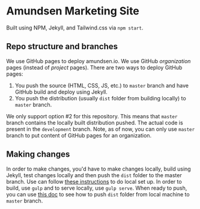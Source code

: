 # Amundsen Marketing Site
Built using NPM, Jekyll, and Tailwind.css via `npm start`.

## Repo structure and branches
We use GitHub pages to deploy amundsen.io. We use GitHub _organization_ pages (instead of _project_ pages). There are two ways to deploy GitHub pages:
1. You push the source (HTML, CSS, JS, etc.) to `master` branch and have GitHub build and deploy using Jekyll.
2. You push the distribution (usually `dist` folder from building locally) to `master` branch.

We only support option #2 for this repository. This means that `master` branch contains the locally built distribution pushed. The actual code is present in the `development` branch. Note, as of now, you can only use `master` branch to put content of GitHub pages for an organization.

## Making changes
In order to make changes, you'd have to make changes locally, build using Jekyll, test changes locally and then push the `dist` folder to the master branch. Use can follow [these instructions](https://docs.github.com/en/enterprise/2.14/user/articles/setting-up-your-github-pages-site-locally-with-jekyll) to do local set up. In order to build, use `gulp` and to serve locally, use `gulp serve`. When ready to push, you can use [this doc](https://gist.github.com/cobyism/4730490) to see how to push `dist` folder from local machine to `master` branch.
